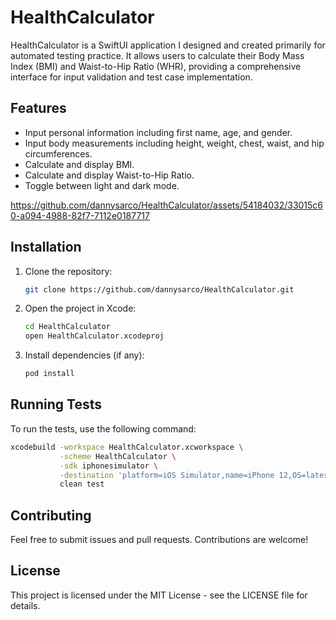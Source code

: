 # HealthCalculator

HealthCalculator is a SwiftUI application I designed and created primarily for automated testing practice. It allows users to calculate their Body Mass Index (BMI) and Waist-to-Hip Ratio (WHR), providing a comprehensive interface for input validation and test case implementation.

## Features

- Input personal information including first name, age, and gender.
- Input body measurements including height, weight, chest, waist, and hip circumferences.
- Calculate and display BMI.
- Calculate and display Waist-to-Hip Ratio.
- Toggle between light and dark mode.
  


https://github.com/dannysarco/HealthCalculator/assets/54184032/33015c60-a094-4988-82f7-7112e0187717




## Installation

1. Clone the repository:
   ```bash
   git clone https://github.com/dannysarco/HealthCalculator.git
   ```

2. Open the project in Xcode:
   ```bash
   cd HealthCalculator
   open HealthCalculator.xcodeproj
   ```

3. Install dependencies (if any):
   ```bash
   pod install
   ```

## Running Tests

To run the tests, use the following command:

```bash
xcodebuild -workspace HealthCalculator.xcworkspace \
           -scheme HealthCalculator \
           -sdk iphonesimulator \
           -destination 'platform=iOS Simulator,name=iPhone 12,OS=latest' \
           clean test
```

## Contributing

Feel free to submit issues and pull requests. Contributions are welcome!

## License

This project is licensed under the MIT License - see the LICENSE file for details.
